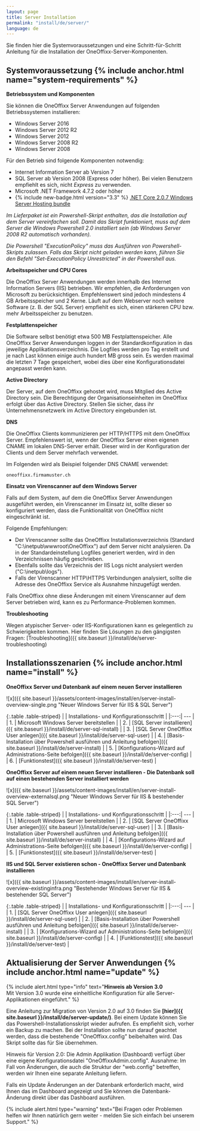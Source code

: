 ```yaml
---
layout: page
title: Server Installation
permalink: "install/de/server/"
language: de
---
```


Sie finden hier die Systemvoraussetzungen und eine Schritt-für-Schritt Anleitung für die Installation der OneOffixx-Server-Komponenten.

## <i class="fa fa-wrench" aria-hidden="true"></i> Systemvoraussetzung {% include anchor.html name="system-requirements" %}

__Betriebssystem und Komponenten__

Sie können die OneOffixx Server Anwendungen auf folgenden Betriebssystemen installieren:

* Windows Server 2016
* Windows Server 2012 R2
* Windows Server 2012
* Windows Server 2008 R2
* Windows Server 2008

Für den Betrieb sind folgende Komponenten notwendig:

* Internet Information Server ab Version 7
* SQL Server ab Version 2008 (Express oder höher). Bei vielen Benutzern empfiehlt es sich, nicht *Express* zu verwenden.
* Microsoft .NET Framework 4.7.2 oder höher
*  {% include new-badge.html version="3.3" %} [.NET Core 2.0.7 Windows Server Hosting bundle](https://download.microsoft.com/download/A/9/F/A9F8872C-48B2-41DB-8AAD-D5908D988592/DotNetCore.2.0.7-WindowsHosting.exe)

*Im Lieferpaket ist ein Powershell-Skript enthalten, das die Installation auf dem Server vereinfachen soll. Damit das Skript funktioniert, muss auf dem Server die Windows Powershell 2.0 installiert sein (ab Windows Server 2008 R2 automatisch vorhanden).*

*Die Powershell "ExecutionPolicy" muss das Ausführen von Powershell-Skripts zulassen. Falls das Skript nicht geladen werden kann, führen Sie den Befehl "Set-ExecutionPolicy Unrestricted" in der Powershell aus.*

__Arbeitsspeicher und CPU Cores__

Die OneOffixx Server Anwendungen werden innerhalb des Internet Information Servers (IIS) betrieben. Wir empfehlen, die Anforderungen von Microsoft zu berücksichtigen. Empfehlenswert sind jedoch mindestens 4 GB Arbeitsspeicher und 2 Kerne. Läuft auf dem Webserver noch weitere Software (z.&nbsp;B. der SQL Server) empfiehlt es sich, einen stärkeren CPU bzw. mehr Arbeitsspeicher zu benutzen.

__Festplattenspeicher__

Die Software selbst benötigt etwa 500 MB Festplattenspeicher. Alle OneOffixx Server Anwendungen loggen in der Standardkonfiguration in das jeweilige Applikationsverzeichnis. Die Logfiles werden pro Tag erstellt und je nach Last können einige auch hundert MB gross sein. Es werden maximal die letzten 7 Tage gespeichert, wobei dies über eine Konfigurationsdatei angepasst werden kann.

__Active Directory__

Der Server, auf dem OneOffixx gehostet wird, muss Mitglied des Active Directory sein. Die Berechtigung der Organisationseinheiten im OneOffixx erfolgt über das Active Directory.  Stellen Sie sicher, dass ihr Unternehmensnetzwerk im Active Directory eingebunden ist.

__DNS__

Die OneOffixx Clients kommunizieren per HTTP/HTTPS mit dem OneOffixx Server. Empfehlenswert ist, wenn der OneOffixx Server einen eigenen CNAME im lokalen DNS-Server erhält. Dieser wird in der Konfiguration der Clients und dem Server mehrfach verwendet.

Im Folgenden wird als Beispiel folgender DNS CNAME verwendet:

    oneoffixx.firmamuster.ch

__Einsatz von Virenscanner auf dem Windows Server__

Falls auf dem System, auf dem die OneOffixx Server Anwendungen ausgeführt werden, ein Virenscanner im Einsatz ist, sollte dieser so konfiguriert werden, dass die Funktionalität von OneOffixx nicht eingeschränkt ist.

Folgende Empfehlungen:

* Der Virenscanner sollte das OneOffixx Installationsverzeichnis (Standard "C:\inetpub\wwwroot\OneOffixx\") auf dem Server nicht analysieren. Da in der Standardeinstellung Logfiles generiert werden, wird in den Verzeichnissen häufig geschrieben.
* Ebenfalls sollte das Verzeichnis der IIS Logs nicht analysiert werden ("C:\inetpub\logs").
* Falls der Virenscanner HTTP\HTTPS Verbindungen analysiert, sollte die Adresse des OneOffixx Service als Ausnahme hinzugefügt werden.

Falls OneOffixx ohne diese Änderungen mit einem Virenscanner auf dem Server betrieben wird, kann es zu Performance-Problemen kommen.

__Troubleshooting__

Wegen atypischer Server- oder IIS-Konfigurationen kann es gelegentlich zu Schwierigkeiten kommen. Hier finden Sie Lösungen zu den gängigsten Fragen: [Troubleshooting]({{ site.baseurl }}/install/de/server-troubleshooting)


## <i class="fa fa-cogs" aria-hidden="true"></i> Installationsszenarien {% include anchor.html name="install" %}

__OneOffixx Server und Datenbank auf einem neuen Server installieren__

![x]({{ site.baseurl }}/assets/content-images/install/en/server-install-overview-single.png "Neuer Windows Server für IIS & SQL Server")

{:.table .table-striped}
|     | Installations- und Konfigurationsschritt | 
|:---:| --- |
| 1.  | Microsoft Windows Server bereitstellen |
| 2.  | [SQL Server installieren]({{ site.baseurl }}/install/de/server-sql-install) |
| 3.  | [SQL Server OneOffixx User anlegen]({{ site.baseurl }}/install/de/server-sql-user) |
| 4.  | [Basis-Installation über Powershell ausführen und Anleitung befolgen]({{ site.baseurl }}/install/de/server-install) |
| 5.  | [Konfigurations-Wizard auf Administrations-Seite befolgen]({{ site.baseurl }}/install/de/server-config) |
| 6.  | [Funktionstest]({{ site.baseurl }}/install/de/server-test) |

__OneOffixx Server auf einem neuen Server installieren - Die Datenbank soll auf einen bestehenden Server installiert werden__

![x]({{ site.baseurl }}/assets/content-images/install/en/server-install-overview-externalsql.png "Neuer Windows Server für IIS & bestehender SQL Server")

{:.table .table-striped}
|     | Installations- und Konfigurationsschritt | 
|:---:| --- |
| 1.  | Microsoft Windows Server bereitstellen | 
| 2.  | [SQL Server OneOffixx User anlegen]({{ site.baseurl }}/install/de/server-sql-user) |
| 3.  | [Basis-Installation über Powershell ausführen und Anleitung befolgen]({{ site.baseurl }}/install/de/server-install) |
| 4.  | [Konfigurations-Wizard auf Administrations-Seite befolgen]({{ site.baseurl }}/install/de/server-config) |
| 5.  | [Funktionstest]({{ site.baseurl }}/install/de/server-test) |

__IIS und SQL Server existieren schon - OneOffixx Server und Datenbank installieren__

![x]({{ site.baseurl }}/assets/content-images/install/en/server-install-overview-existinginfra.png "Bestehender Windows Server für IIS & bestehender SQL Server")

{:.table .table-striped}
|     | Installations- und Konfigurationsschritt | 
|:---:| --- |
| 1.  | [SQL Server OneOffixx User anlegen]({{ site.baseurl }}/install/de/server-sql-user) |
| 2.  | [Basis-Installation über Powershell ausführen und Anleitung befolgen]({{ site.baseurl }}/install/de/server-install) |
| 3.  | [Konfigurations-Wizard auf Administrations-Seite befolgen]({{ site.baseurl }}/install/de/server-config) |
| 4.  | [Funktionstest]({{ site.baseurl }}/install/de/server-test) |

## <i class="fa fa-refresh" aria-hidden="true"></i> Aktualisierung der Server Anwendungen {% include anchor.html name="update" %}

{% include alert.html type="info" text="<b>Hinweis ab Version 3.0</b><br/>Mit Version 3.0 wurde eine einheitliche Konfiguration für alle Server-Applikationen eingeführt." %}

Eine Anleitung zur Migration von Version 2.0 auf 3.0 finden Sie __[hier]({{ site.baseurl }}/install/de/server-update/)__. Bei einem Update können Sie das Powershell-Installationsskript wieder aufrufen. Es empfiehlt sich, vorher ein Backup zu machen. Bei der Installation sollte nun darauf geachtet werden, dass die bestehende "OneOffixx.config" beibehalten wird. Das Skript sollte das für Sie übernehmen.

Hinweis für Version 2.0: Die Admin Applikation (Dashboard) verfügt über eine eigene Konfigurationsdatei "OneOffixxAdmin.config".  Ausnahme: Im Fall von Änderungen, die auch die Struktur der "web.config" betreffen, werden wir Ihnen eine separate Anleitung liefern.

Falls ein Update Änderungen an der Datenbank erforderlich macht, wird Ihnen das im Dashboard angezeigt und Sie können die Datenbank-Änderung direkt über das Dashboard ausführen.

{% include alert.html type="warning" text="Bei Fragen oder Problemen helfen wir Ihnen natürlich gern weiter - melden Sie sich einfach bei unserem Support." %}

